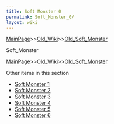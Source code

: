 ```yaml
---
title: Soft Monster 0
permalink: Soft_Monster_0/
layout: wiki
---
```


[MainPage](/keeperrl_wiki/ "wikilink")>>[Old_Wiki](/keeperrl_wiki/Old_Wiki "wikilink")>>[Old_Soft_Monster](/keeperrl_wiki/Old_Soft_Monster "wikilink")

Soft_Monster

[MainPage](/keeperrl_wiki/ "wikilink")>>[Old_Wiki](/keeperrl_wiki/Old_Wiki "wikilink")>>[Old_Soft_Monster](/keeperrl_wiki/Old_Soft_Monster "wikilink")

Other items in this section
-    [Soft Monster 1](/keeperrl_wiki/Soft_Monster_1 "wikilink")
-    [Soft Monster 2](/keeperrl_wiki/Soft_Monster_2 "wikilink")
-    [Soft Monster 3](/keeperrl_wiki/Soft_Monster_3 "wikilink")
-    [Soft Monster 4](/keeperrl_wiki/Soft_Monster_4 "wikilink")
-    [Soft Monster 5](/keeperrl_wiki/Soft_Monster_5 "wikilink")
-    [Soft Monster 6](/keeperrl_wiki/Soft_Monster_6 "wikilink")
